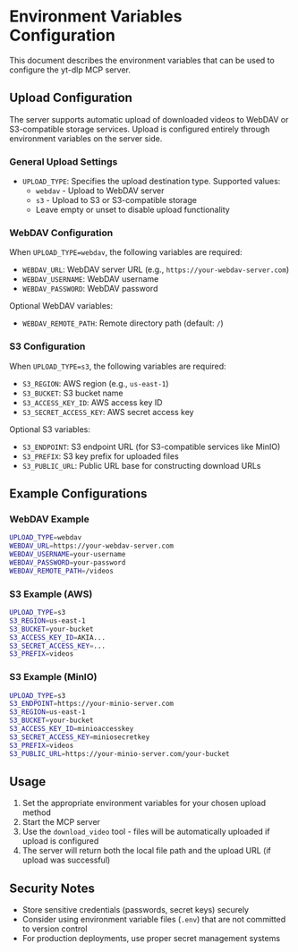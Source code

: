 # Environment Variables Configuration

This document describes the environment variables that can be used to configure the yt-dlp MCP server.

## Upload Configuration

The server supports automatic upload of downloaded videos to WebDAV or S3-compatible storage services. Upload is configured entirely through environment variables on the server side.

### General Upload Settings

- `UPLOAD_TYPE`: Specifies the upload destination type. Supported values:
  - `webdav` - Upload to WebDAV server
  - `s3` - Upload to S3 or S3-compatible storage
  - Leave empty or unset to disable upload functionality

### WebDAV Configuration

When `UPLOAD_TYPE=webdav`, the following variables are required:

- `WEBDAV_URL`: WebDAV server URL (e.g., `https://your-webdav-server.com`)
- `WEBDAV_USERNAME`: WebDAV username
- `WEBDAV_PASSWORD`: WebDAV password

Optional WebDAV variables:

- `WEBDAV_REMOTE_PATH`: Remote directory path (default: `/`)

### S3 Configuration

When `UPLOAD_TYPE=s3`, the following variables are required:

- `S3_REGION`: AWS region (e.g., `us-east-1`)
- `S3_BUCKET`: S3 bucket name
- `S3_ACCESS_KEY_ID`: AWS access key ID
- `S3_SECRET_ACCESS_KEY`: AWS secret access key

Optional S3 variables:

- `S3_ENDPOINT`: S3 endpoint URL (for S3-compatible services like MinIO)
- `S3_PREFIX`: S3 key prefix for uploaded files
- `S3_PUBLIC_URL`: Public URL base for constructing download URLs

## Example Configurations

### WebDAV Example

```bash
UPLOAD_TYPE=webdav
WEBDAV_URL=https://your-webdav-server.com
WEBDAV_USERNAME=your-username
WEBDAV_PASSWORD=your-password
WEBDAV_REMOTE_PATH=/videos
```

### S3 Example (AWS)

```bash
UPLOAD_TYPE=s3
S3_REGION=us-east-1
S3_BUCKET=your-bucket
S3_ACCESS_KEY_ID=AKIA...
S3_SECRET_ACCESS_KEY=...
S3_PREFIX=videos
```

### S3 Example (MinIO)

```bash
UPLOAD_TYPE=s3
S3_ENDPOINT=https://your-minio-server.com
S3_REGION=us-east-1
S3_BUCKET=your-bucket
S3_ACCESS_KEY_ID=minioaccesskey
S3_SECRET_ACCESS_KEY=miniosecretkey
S3_PREFIX=videos
S3_PUBLIC_URL=https://your-minio-server.com/your-bucket
```

## Usage

1. Set the appropriate environment variables for your chosen upload method
2. Start the MCP server
3. Use the `download_video` tool - files will be automatically uploaded if upload is configured
4. The server will return both the local file path and the upload URL (if upload was successful)

## Security Notes

- Store sensitive credentials (passwords, secret keys) securely
- Consider using environment variable files (`.env`) that are not committed to version control
- For production deployments, use proper secret management systems
